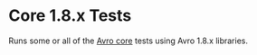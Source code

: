 Core 1.8.x Tests
================

Runs some or all of the [Avro core](../core/readme.md) tests using Avro 1.8.x libraries.
